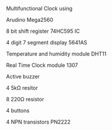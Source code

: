 Multifunctional Clock using 

Arudino Mega2560 

8 bit shift register 74HC595 IC

4 digit 7 segment display 5641AS

Temperature and humidity module DHT11

Real Time Clock module 1307

Active buzzer
 
4 5kΩ resitor

8 220Ω resistor

4 buttons

4 NPN transistors PN2222
